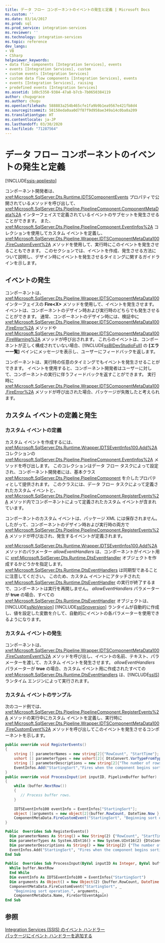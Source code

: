 ```yaml
---
title: データ フロー コンポーネントのイベントの発生と定義 | Microsoft Docs
ms.custom: ''
ms.date: 03/14/2017
ms.prod: sql
ms.prod_service: integration-services
ms.reviewer: ''
ms.technology: integration-services
ms.topic: reference
dev_langs:
- VB
- CSharp
helpviewer_keywords:
- data flow components [Integration Services], events
- events [Integration Services], custom
- custom events [Integration Services]
- custom data flow components [Integration Services], events
- events [Integration Services], raising
- predefined events [Integration Services]
ms.assetid: 1d8c5358-9384-47a8-b7cb-7b0650384119
author: chugugrace
ms.author: chugu
ms.openlocfilehash: 588883a254b465cfe1fa9b9b1ea9567e421fb8d4
ms.sourcegitcommit: 58158eda0aa0d7f87f9d958ae349a14c0ba8a209
ms.translationtype: HT
ms.contentlocale: ja-JP
ms.lasthandoff: 03/30/2020
ms.locfileid: "71287564"
---
```

# <a name="raising-and-defining-events-in-a-data-flow-component"></a>データ フロー コンポーネントのイベントの発生と定義

[!INCLUDE[ssis-appliesto](../../../includes/ssis-appliesto-ssvrpluslinux-asdb-asdw-xxx.md)]


  コンポーネント開発者は、<xref:Microsoft.SqlServer.Dts.Runtime.IDTSComponentEvents> プロパティで公開されているメソッドを呼び出して、<xref:Microsoft.SqlServer.Dts.Pipeline.PipelineComponent.ComponentMetaData%2A> インターフェイスで定義されているイベントのサブセットを発生させることができます。 また、<xref:Microsoft.SqlServer.Dts.Pipeline.PipelineComponent.EventInfos%2A> コレクションを使用してカスタム イベントを定義し、<xref:Microsoft.SqlServer.Dts.Pipeline.Wrapper.IDTSComponentMetaData100.FireCustomEvent%2A> メソッドを使用して、実行時にこのイベントを発生させることもできます。 このセクションでは、イベントを作成、発生させる方法について説明し、デザイン時にイベントを発生させるタイミングに関するガイドラインを示します。  
  
## <a name="raising-events"></a>イベントの発生  
 コンポーネントは、<xref:Microsoft.SqlServer.Dts.Pipeline.Wrapper.IDTSComponentMetaData100> インターフェイスの **Fire\<X>** メソッドを使用して、イベントを発生させます。 イベントは、コンポーネントのデザイン時および実行時のどちらでも発生させることができます。 通常、コンポーネントのデザイン時には、検証中に <xref:Microsoft.SqlServer.Dts.Pipeline.Wrapper.IDTSComponentMetaData100.FireError%2A> メソッドや <xref:Microsoft.SqlServer.Dts.Pipeline.Wrapper.IDTSComponentMetaData100.FireWarning%2A> メソッドが呼び出されます。 これらのイベントは、コンポーネントが正しく構成されていない場合、[!INCLUDE[ssBIDevStudioFull](../../../includes/ssbidevstudiofull-md.md)] の **[エラー一覧]** ペインにメッセージを表示し、ユーザーにフィードバックを返します。  
  
 コンポーネントは、実行時の任意のタイミングでもイベントを発生させることができます。 イベントを使用すると、コンポーネント開発者はユーザーに対して、コンポーネントの実行に伴うフィードバックを返すことができます。 実行時に <xref:Microsoft.SqlServer.Dts.Pipeline.Wrapper.IDTSComponentMetaData100.FireError%2A> メソッドが呼び出された場合、パッケージが失敗したと考えられます。  
  
## <a name="defining-and-raising-custom-events"></a>カスタム イベントの定義と発生  
  
### <a name="defining-a-custom-event"></a>カスタム イベントの定義  
 カスタム イベントを作成するには、<xref:Microsoft.SqlServer.Dts.Runtime.Wrapper.IDTSEventInfos100.Add%2A> コレクションの <xref:Microsoft.SqlServer.Dts.Pipeline.PipelineComponent.EventInfos%2A> メソッドを呼び出します。 このコレクションはデータ フロー タスクによって設定され、コンポーネント開発者には、基本クラス <xref:Microsoft.SqlServer.Dts.Pipeline.PipelineComponent> を介したプロパティとして提供されます。 このクラスには、データ フロー タスクによって定義されたカスタム イベントと、<xref:Microsoft.SqlServer.Dts.Pipeline.PipelineComponent.RegisterEvents%2A> メソッド内でコンポーネントによって定義されたカスタム イベントが含まれています。  
  
 コンポーネントのカスタム イベントは、パッケージ XML には保存されません。 したがって、コンポーネントのデザイン時および実行時の両方で <xref:Microsoft.SqlServer.Dts.Pipeline.PipelineComponent.RegisterEvents%2A> メソッドが呼び出され、発生するイベントが定義されます。  
  
 <xref:Microsoft.SqlServer.Dts.Runtime.Wrapper.IDTSEventInfos100.Add%2A> メソッドのパラメーター *allowEventHandlers* は、コンポーネントがイベント用に <xref:Microsoft.SqlServer.Dts.Runtime.DtsEventHandler> オブジェクトを作成するかどうかを指定します。 <xref:Microsoft.SqlServer.Dts.Runtime.DtsEventHandlers> は同期型であることに注意してください。 このため、カスタム イベントにアタッチされた <xref:Microsoft.SqlServer.Dts.Runtime.DtsEventHandler> の実行が終了するまで、コンポーネントは実行を再開しません。 *allowEventHandlers* パラメーターが **true** の場合、すべての <xref:Microsoft.SqlServer.Dts.Runtime.DtsEventHandler> オブジェクトは、[!INCLUDE[ssNoVersion](../../../includes/ssnoversion-md.md)] [!INCLUDE[ssISnoversion](../../../includes/ssisnoversion-md.md)] ランタイムが自動的に作成し、値を設定した変数を介して、自動的にイベントの各パラメーターを使用できるようになります。  
  
### <a name="raising-a-custom-event"></a>カスタム イベントの発生  
 コンポーネントは、<xref:Microsoft.SqlServer.Dts.Pipeline.Wrapper.IDTSComponentMetaData100.FireCustomEvent%2A> メソッドを呼び出し、イベントの名前、テキスト、パラメーターを渡して、カスタム イベントを発生させます。 *allowEventHandlers* パラメーターが **true** の場合、カスタム イベント用に作成されたすべての <xref:Microsoft.SqlServer.Dts.Runtime.DtsEventHandlers> は、[!INCLUDE[ssIS](../../../includes/ssis-md.md)] ランタイム エンジンによって実行されます。  
  
### <a name="custom-event-sample"></a>カスタム イベントのサンプル  
 次のコード例では、<xref:Microsoft.SqlServer.Dts.Pipeline.PipelineComponent.RegisterEvents%2A> メソッドの実行中にカスタム イベントを定義し、実行時に <xref:Microsoft.SqlServer.Dts.Pipeline.Wrapper.IDTSComponentMetaData100.FireCustomEvent%2A> メソッドを呼び出してこのイベントを発生させるコンポーネントを示します。  
  
```csharp  
public override void RegisterEvents()  
{  
    string [] parameterNames = new string[2]{"RowCount", "StartTime"};  
    ushort [] parameterTypes = new ushort[2]{ DtsConvert.VarTypeFromTypeCode(TypeCode.Int32), DtsConvert.VarTypeFromTypeCode(TypeCode.DateTime)};  
    string [] parameterDescriptions = new string[2]{"The number of rows to sort.", "The start time of the Sort operation."};  
    EventInfos.Add("StartingSort","Fires when the component begins sorting the rows.",false,ref parameterNames, ref parameterTypes, ref parameterDescriptions);  
}  
public override void ProcessInput(int inputID, PipelineBuffer buffer)  
{  
    while (buffer.NextRow())  
    {  
       // Process buffer rows.  
    }  
  
    IDTSEventInfo100 eventInfo = EventInfos["StartingSort"];  
    object []arguments = new object[2]{buffer.RowCount, DateTime.Now };  
    ComponentMetaData.FireCustomEvent("StartingSort", "Beginning sort operation.", ref arguments, ComponentMetaData.Name, ref FireSortEventAgain);  
}  
```  
  
```vb  
Public  Overrides Sub RegisterEvents()   
  Dim parameterNames As String() = New String(2) {"RowCount", "StartTime"}   
  Dim parameterTypes As System.UInt16() = New System.UInt16(2) {DtsConvert.VarTypeFromTypeCode(TypeCode.Int32), DtsConvert.VarTypeFromTypeCode(TypeCode.DateTime)}   
  Dim parameterDescriptions As String() = New String(2) {"The number of rows to sort.", "The start time of the Sort operation."}   
  EventInfos.Add("StartingSort", "Fires when the component begins sorting the rows.", False, parameterNames, parameterTypes, parameterDescriptions)   
End Sub   
  
Public  Overrides Sub ProcessInput(ByVal inputID As Integer, ByVal buffer As PipelineBuffer)   
  While buffer.NextRow   
  End While   
  Dim eventInfo As IDTSEventInfo100 = EventInfos("StartingSort")   
  Dim arguments As Object() = New Object(2) {buffer.RowCount, DateTime.Now}   
  ComponentMetaData.FireCustomEvent("StartingSort", _  
    "Beginning sort operation.", arguments, _  
    ComponentMetaData.Name, FireSortEventAgain)   
End Sub  
```  

## <a name="see-also"></a>参照  
 [Integration Services &#40;SSIS&#41; のイベント ハンドラー](../../../integration-services/integration-services-ssis-event-handlers.md)   
 [パッケージにイベント ハンドラーを追加する](https://msdn.microsoft.com/library/5e56885d-8658-480a-bed9-3f2f8003fd78)  
  
  
